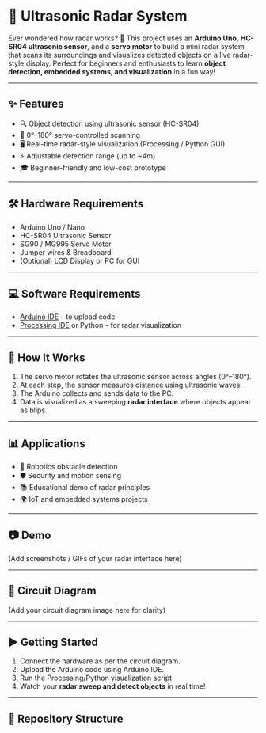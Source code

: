 # 📡 Ultrasonic Radar System  

Ever wondered how radar works? 🚀 This project uses an **Arduino Uno**, **HC-SR04 ultrasonic sensor**, and a **servo motor** to build a mini radar system that scans its surroundings and visualizes detected objects on a live radar-style display. Perfect for beginners and enthusiasts to learn **object detection, embedded systems, and visualization** in a fun way!  

---

## ✨ Features  
- 🔍 Object detection using ultrasonic sensor (HC-SR04)  
- 🔄 0°–180° servo-controlled scanning  
- 🖥️ Real-time radar-style visualization (Processing / Python GUI)  
- ⚡ Adjustable detection range (up to ~4m)  
- 🎓 Beginner-friendly and low-cost prototype  

---

## 🛠️ Hardware Requirements  
- Arduino Uno / Nano  
- HC-SR04 Ultrasonic Sensor  
- SG90 / MG995 Servo Motor  
- Jumper wires & Breadboard  
- (Optional) LCD Display or PC for GUI  

---

## 💻 Software Requirements  
- [Arduino IDE](https://www.arduino.cc/en/software) – to upload code  
- [Processing IDE](https://processing.org/download) or Python – for radar visualization  

---

## 🚀 How It Works  
1. The servo motor rotates the ultrasonic sensor across angles (0°–180°).  
2. At each step, the sensor measures distance using ultrasonic waves.  
3. The Arduino collects and sends data to the PC.  
4. Data is visualized as a sweeping **radar interface** where objects appear as blips.  

---

## 📊 Applications  
- 🤖 Robotics obstacle detection  
- 🛡️ Security and motion sensing  
- 📚 Educational demo of radar principles  
- 🌍 IoT and embedded systems projects  

---

## 📷 Demo  
(Add screenshots / GIFs of your radar interface here)  

---

## 🔧 Circuit Diagram  
(Add your circuit diagram image here for clarity)  

---

## ▶️ Getting Started  
1. Connect the hardware as per the circuit diagram.  
2. Upload the Arduino code using Arduino IDE.  
3. Run the Processing/Python visualization script.  
4. Watch your **radar sweep and detect objects** in real time!  

---

## 📂 Repository Structure  
